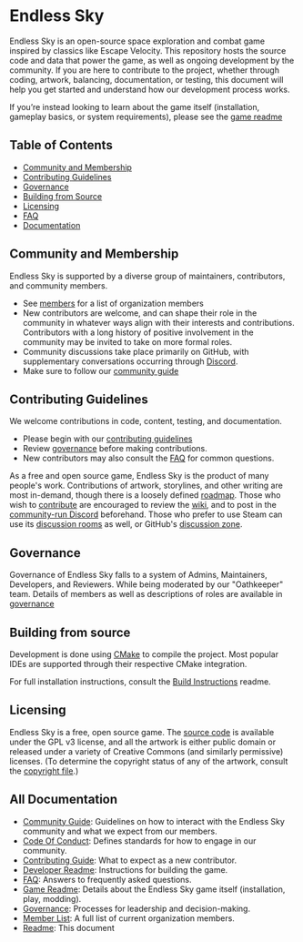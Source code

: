 # Endless Sky

Endless Sky is an open-source space exploration and combat game inspired by classics like Escape Velocity. This repository hosts the source code and data that power the game, as well as ongoing development by the community. If you are here to contribute to the project, whether through coding, artwork, balancing, documentation, or testing, this document will help you get started and understand how our development process works.

If you’re instead looking to learn about the game itself (installation, gameplay basics, or system requirements), please see the [game readme](docs/GAME.md)

## Table of Contents
- [Community and Membership](#community-and-membership)
- [Contributing Guidelines](#contributing-guidelines)
- [Governance](#governance)
- [Building from Source](#building-from-source)
- [Licensing](#licensing)
- [FAQ](#frequently-asked-questions)
- [Documentation](#all-documentation)

## Community and Membership
Endless Sky is supported by a diverse group of maintainers, contributors, and community members.
- See [members](docs/MEMBERS.md) for a list of organization members
- New contributors are welcome, and can shape their role in the community in whatever ways align with their interests and contributions. Contributors with a long history of positive involvement in the community may be invited to take on more formal roles.
- Community discussions take place primarily on GitHub, with supplementary conversations occurring through [Discord](https://discord.gg/ZeuASSx).
- Make sure to follow our [community guide](docs/COMMUNITY.md)

## Contributing Guidelines
We welcome contributions in code, content, testing, and documentation.
- Please begin with our [contributing guidelines](docs/CONTRIBUTING.md)
- Review [governance](docs/GOVERNANCE.md) before making contributions.
- New contributors may also consult the [FAQ](docs/FAQ.md) for common questions.

As a free and open source game, Endless Sky is the product of many people's work. Contributions of artwork, storylines, and other writing are most in-demand, though there is a loosely defined [roadmap](https://github.com/endless-sky/endless-sky/wiki/DevelopmentRoadmap). Those who wish to [contribute](docs/CONTRIBUTING.md) are encouraged to review the [wiki](https://github.com/endless-sky/endless-sky/wiki), and to post in the [community-run Discord](https://discord.gg/ZeuASSx) beforehand. Those who prefer to use Steam can use its [discussion rooms](https://steamcommunity.com/app/404410/discussions/) as well, or GitHub's [discussion zone](https://github.com/endless-sky/endless-sky/discussions).

## Governance
Governance of Endless Sky falls to a system of Admins, Maintainers, Developers, and Reviewers. While being moderated by our "Oathkeeper" team. Details of members as well as descriptions of roles are available in [governance](docs/GOVERNANCE.md)

## Building from source
Development is done using [CMake](https://cmake.org) to compile the project. Most popular IDEs are supported through their respective CMake integration.

For full installation instructions, consult the [Build Instructions](docs/DEVELOPER.md) readme.

## Licensing

Endless Sky is a free, open source game. The [source code](https://github.com/endless-sky/endless-sky/) is available under the GPL v3 license, and all the artwork is either public domain or released under a variety of Creative Commons (and similarly permissive) licenses. (To determine the copyright status of any of the artwork, consult the [copyright file](https://github.com/endless-sky/endless-sky/blob/master/copyright).)

## All Documentation
- [Community Guide](docs/COMMUNITY.md): Guidelines on how to interact with the Endless Sky community and what we expect from our members.
- [Code Of Conduct](docs/CONDUCT.md): Defines standards for how to engage in our community.
- [Contributing Guide](docs/CONTRIBUTING.md): What to expect as a new contributor.
- [Developer Readme](docs/DEVELOPER.md): Instructions for building the game.
- [FAQ](docs/FAQ.md): Answers to frequently asked questions.
- [Game Readme](docs/GAME.md): Details about the Endless Sky game itself (installation, play, modding).
- [Governance](docs/GOVERNANCE.md): Processes for leadership and decision-making.
- [Member List](docs/MEMBERS.md): A full list of current organization members.
- [Readme](README.md): This document

